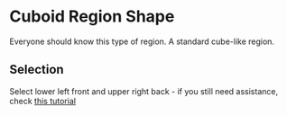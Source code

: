 # Cuboid Region Shape

Everyone should know this type of region. A standard cube-like region.

## Selection

Select lower left front and upper right back - if you still need assistance, check [this tutorial](http://www.youtube.com/watch?v=LB4WKdTh4Jg)
